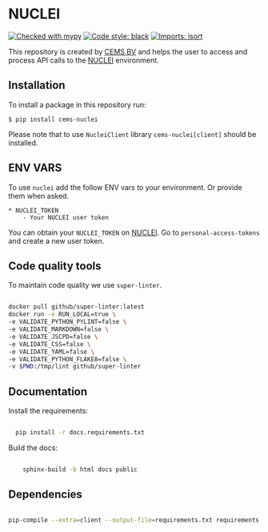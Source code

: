 # NUCLEI

[![Checked with mypy](http://www.mypy-lang.org/static/mypy_badge.svg)](http://mypy-lang.org/)
[![Code style: black](https://img.shields.io/badge/code%20style-black-000000.svg)](https://github.com/psf/black)
[![Imports: isort](https://img.shields.io/badge/%20imports-isort-%231674b1?style=flat&labelColor=ef8336)](https://pycqa.github.io/isort/)

This repository is created by [CEMS BV](https://cemsbv.nl/) and helps the user to access and process API calls to the [NUCLEI](https://nuclei.cemsbv.io/#/) environment.

## Installation

To install a package in this repository run:

`$ pip install cems-nuclei`

Please note that to use `NucleiClient` library `cems-nuclei[client]` should be installed.

## ENV VARS

To use `nuclei` add the follow ENV vars to your environment. Or provide them when asked.

```
* NUCLEI_TOKEN
    - Your NUCLEI user token
```

You can obtain your `NUCLEI_TOKEN` on [NUCLEI](https://nuclei.cemsbv.io/#/). 
Go to `personal-access-tokens` and create a new user token.

## Code quality tools

To maintain code quality we use `super-linter`.

```bash

docker pull github/super-linter:latest
docker run -e RUN_LOCAL=true \
-e VALIDATE_PYTHON_PYLINT=false \
-e VALIDATE_MARKDOWN=false \
-e VALIDATE_JSCPD=false \
-e VALIDATE_CSS=false \
-e VALIDATE_YAML=false \
-e VALIDATE_PYTHON_FLAKE8=false \
-v $PWD:/tmp/lint github/super-linter

```

## Documentation

Install the requirements:

```bash

  pip install -r docs.requirements.txt

```

Build the docs:

```bash

    sphinx-build -b html docs public

```

## Dependencies

```bash

pip-compile --extra=client --output-file=requirements.txt requirements.in setup.py

```